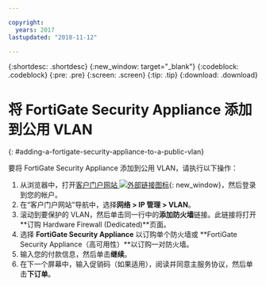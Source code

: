 ```yaml
---

copyright:
  years: 2017
lastupdated: "2018-11-12"

---
```


{:shortdesc: .shortdesc}
{:new_window: target="_blank"}
{:codeblock: .codeblock}
{:pre: .pre}
{:screen: .screen}
{:tip: .tip}
{:download: .download}

# 将 FortiGate Security Appliance 添加到公用 VLAN
{: #adding-a-fortigate-security-appliance-to-a-public-vlan}

要将 FortiGate Security Appliance 添加到公用 VLAN，请执行以下操作：

1. 从浏览器中，打开[客户门户网站 ![外部链接图标](../../icons/launch-glyph.svg "外部链接图标")](https://control.softlayer.com/){: new_window}，然后登录到您的帐户。
2. 在“客户门户网站”导航中，选择**网络 > IP 管理 > VLAN**。
3. 滚动到要保护的 VLAN，然后单击同一行中的**添加防火墙**链接。此链接将打开**订购 Hardware Firewall (Dedicated)**页面。
4. 选择 **FortiGate Security Appliance** 以订购单个防火墙或 **FortiGate Security Appliance（高可用性）**以订购一对防火墙。 
5. 输入您的付款信息，然后单击**继续**。
6. 在下一个屏幕中，输入促销码（如果适用），阅读并同意主服务协议，然后单击**下订单**。 
